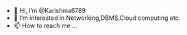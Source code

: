 - 👋 Hi, I’m @Karishma6789
- 👀 I’m interested in Networking,DBMS,Cloud computing etc.
- 📫 How to reach me ...

<!---
Karishma6789/Karishma6789 is a ✨ special ✨ repository because its `README.md` (this file) appears on your GitHub profile.
You can click the Preview link to take a look at your changes.
--->
